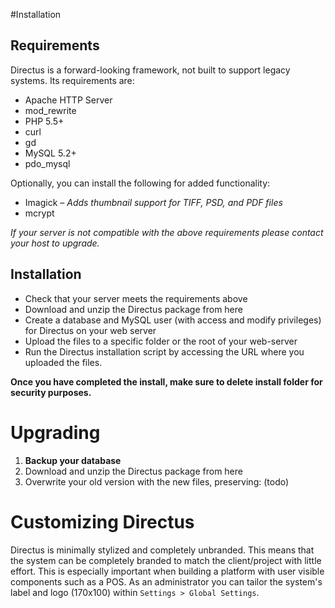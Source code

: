 #Installation

## Requirements
Directus is a forward-looking framework, not built to support legacy systems. Its requirements are:

* Apache HTTP Server
* mod_rewrite
* PHP 5.5+
* curl
* gd
* MySQL 5.2+
* pdo_mysql

Optionally, you can install the following for added functionality:
* Imagick – _Adds thumbnail support for TIFF, PSD, and PDF files_
* mcrypt

_If your server is not compatible with the above requirements please contact your host to upgrade._

## Installation
* Check that your server meets the requirements above
* Download and unzip the Directus package from here
* Create a database and MySQL user (with access and modify privileges) for Directus on your web server
* Upload the files to a specific folder or the root of your web-server
* Run the Directus installation script by accessing the URL where you uploaded the files.

**Once you have completed the install, make sure to delete install folder for security purposes.**

# Upgrading
1. **Backup your database**
2. Download and unzip the Directus package from here
3. Overwrite your old version with the new files, preserving: (todo)

# Customizing Directus
Directus is minimally stylized and completely unbranded. This means that the system can be completely branded to match the client/project with little effort. This is especially important when building a platform with user visible components such as a POS. As an administrator you can tailor the system's label and logo (170x100) within `Settings > Global Settings`.
